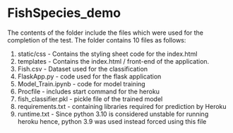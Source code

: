 # FishSpecies_demo

The contents of the folder include the files which were used for the completion of the test.
The folder contains 10 files as follows:
1) static/css - Contains the styling sheet code for the index.html
2) templates - Contains the index.html / front-end of the application.
3) Fish.csv - Dataset used for the classification
4) FlaskApp.py - code used for the flask application
5) Model_Train.ipynb - code for model training
6) Procfile - includes start command for the heroku
7) fish_classifier.pkl - pickle file of the trained model
8) requirements.txt - containing libraries required for prediction by Heroku
9) runtime.txt - Since python 3.10 is considered unstable for running heroku hence, python 3.9 was used instead forced using this file
